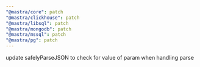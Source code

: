 ```yaml
---
"@mastra/core": patch
"@mastra/clickhouse": patch
"@mastra/libsql": patch
"@mastra/mongodb": patch
"@mastra/mssql": patch
"@mastra/pg": patch
---
```


update safelyParseJSON to check for value of param when handling parse
